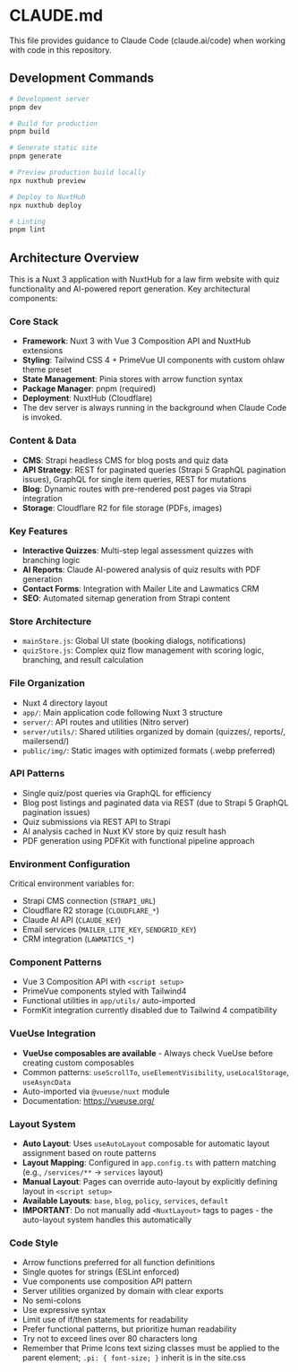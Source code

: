 # CLAUDE.md

This file provides guidance to Claude Code (claude.ai/code) when working with code in this repository.

## Development Commands

```bash
# Development server
pnpm dev

# Build for production
pnpm build

# Generate static site
pnpm generate

# Preview production build locally
npx nuxthub preview

# Deploy to NuxtHub
npx nuxthub deploy

# Linting
pnpm lint
```

## Architecture Overview

This is a Nuxt 3 application with NuxtHub for a law firm website with quiz functionality and AI-powered report generation. Key architectural components:

### Core Stack
- **Framework**: Nuxt 3 with Vue 3 Composition API and NuxtHub extensions
- **Styling**: Tailwind CSS 4 + PrimeVue UI components with custom ohlaw theme preset
- **State Management**: Pinia stores with arrow function syntax
- **Package Manager**: pnpm (required)
- **Deployment**: NuxtHub (Cloudflare)
- The dev server is always running in the background when Claude Code is invoked.

### Content & Data
- **CMS**: Strapi headless CMS for blog posts and quiz data
- **API Strategy**: REST for paginated queries (Strapi 5 GraphQL pagination issues), GraphQL for single item queries, REST for mutations
- **Blog**: Dynamic routes with pre-rendered post pages via Strapi integration
- **Storage**: Cloudflare R2 for file storage (PDFs, images)

### Key Features
- **Interactive Quizzes**: Multi-step legal assessment quizzes with branching logic
- **AI Reports**: Claude AI-powered analysis of quiz results with PDF generation
- **Contact Forms**: Integration with Mailer Lite and Lawmatics CRM
- **SEO**: Automated sitemap generation from Strapi content

### Store Architecture
- `mainStore.js`: Global UI state (booking dialogs, notifications)
- `quizStore.js`: Complex quiz flow management with scoring logic, branching, and result calculation

### File Organization
- Nuxt 4 directory layout
- `app/`: Main application code following Nuxt 3 structure
- `server/`: API routes and utilities (Nitro server)
- `server/utils/`: Shared utilities organized by domain (quizzes/, reports/, mailersend/)
- `public/img/`: Static images with optimized formats (.webp preferred)

### API Patterns
- Single quiz/post queries via GraphQL for efficiency
- Blog post listings and paginated data via REST (due to Strapi 5 GraphQL pagination issues)
- Quiz submissions via REST API to Strapi
- AI analysis cached in Nuxt KV store by quiz result hash
- PDF generation using PDFKit with functional pipeline approach

### Environment Configuration
Critical environment variables for:
- Strapi CMS connection (`STRAPI_URL`)
- Cloudflare R2 storage (`CLOUDFLARE_*`)
- Claude AI API (`CLAUDE_KEY`)
- Email services (`MAILER_LITE_KEY`, `SENDGRID_KEY`)
- CRM integration (`LAWMATICS_*`)

### Component Patterns
- Vue 3 Composition API with `<script setup>`
- PrimeVue components styled with Tailwind4
- Functional utilities in `app/utils/` auto-imported
- FormKit integration currently disabled due to Tailwind 4 compatibility

### VueUse Integration
- **VueUse composables are available** - Always check VueUse before creating custom composables
- Common patterns: `useScrollTo`, `useElementVisibility`, `useLocalStorage`, `useAsyncData`
- Auto-imported via `@vueuse/nuxt` module
- Documentation: https://vueuse.org/

### Layout System
- **Auto Layout**: Uses `useAutoLayout` composable for automatic layout assignment based on route patterns
- **Layout Mapping**: Configured in `app.config.ts` with pattern matching (e.g., `/services/**` → `services` layout)
- **Manual Layout**: Pages can override auto-layout by explicitly defining layout in `<script setup>`
- **Available Layouts**: `base`, `blog`, `policy`, `services`, `default`
- **IMPORTANT**: Do not manually add `<NuxtLayout>` tags to pages - the auto-layout system handles this automatically

### Code Style
- Arrow functions preferred for all function definitions
- Single quotes for strings (ESLint enforced)
- Vue components use composition API pattern
- Server utilities organized by domain with clear exports
- No semi-colons
- Use expressive syntax
- Limit use of if/then statements for readability
- Prefer functional patterns, but prioritize human readability
- Try not to exceed lines over 80 characters long
- Remember that Prime Icons text sizing classes must be applied to the parent element; ```.pi: { font-size; }``` inherit is in the site.css